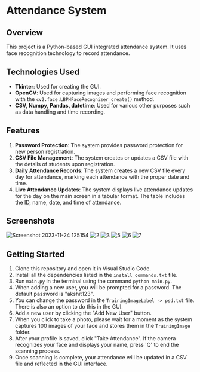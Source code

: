 # Attendance System

## Overview

This project is a Python-based GUI integrated attendance system. It uses face recognition technology to record attendance.

## Technologies Used

- **Tkinter**: Used for creating the GUI.
- **OpenCV**: Used for capturing images and performing face recognition with the `cv2.face.LBPHFaceRecognizer_create()` method.
- **CSV, Numpy, Pandas, datetime**: Used for various other purposes such as data handling and time recording.

## Features

1. **Password Protection**: The system provides password protection for new person registration.
2. **CSV File Management**: The system creates or updates a CSV file with the details of students upon registration.
3. **Daily Attendance Records**: The system creates a new CSV file every day for attendance, marking each attendance with the proper date and time.
4. **Live Attendance Updates**: The system displays live attendance updates for the day on the main screen in a tabular format. The table includes the ID, name, date, and time of attendance.

## Screenshots
![Screenshot 2023-11-24 125154](https://github.com/akshitjain2004/Attendance-Management-System/assets/94056853/edbf55fd-56e0-4d7e-9fe2-2b4e6059e066)
![2](https://github.com/akshitjain2004/Attendance-Management-System/assets/94056853/6b3a2c9b-5739-4367-aea1-497b9c8ba387)
![3](https://github.com/akshitjain2004/Attendance-Management-System/assets/94056853/5298c6b8-4ed6-4bc6-bce8-2754a87f05a8)
![5](https://github.com/akshitjain2004/Attendance-Management-System/assets/94056853/8f3d435e-fdf7-40b2-a7bf-bc07f2159783)
![6](https://github.com/akshitjain2004/Attendance-Management-System/assets/94056853/e6ead50c-ca2d-48f7-b6a3-ac0c751462ee)
![7](https://github.com/akshitjain2004/Attendance-Management-System/assets/94056853/f5b325e6-f8aa-456a-90b4-1f8d7d43fb79)

## Getting Started

1. Clone this repository and open it in Visual Studio Code.
2. Install all the dependencies listed in the `install_commands.txt` file.
3. Run `main.py` in the terminal using the command `python main.py`.
4. When adding a new user, you will be prompted for a password. The default password is "akshit123".
5. You can change the password in the `TrainingImageLabel -> psd.txt` file. There is also an option to do this in the GUI.
6. Add a new user by clicking the "Add New User" button.
7. When you click to take a photo, please wait for a moment as the system captures 100 images of your face and stores them in the `TrainingImage` folder.
8. After your profile is saved, click "Take Attendance". If the camera recognizes your face and displays your name, press 'Q' to end the scanning process.
9. Once scanning is complete, your attendance will be updated in a CSV file and reflected in the GUI interface.
